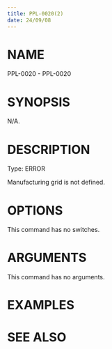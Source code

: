 ```yaml
---
title: PPL-0020(2)
date: 24/09/08
---
```


# NAME

PPL-0020 - PPL-0020

# SYNOPSIS

N/A.

# DESCRIPTION

Type: ERROR

Manufacturing grid is not defined.

# OPTIONS

This command has no switches.

# ARGUMENTS

This command has no arguments.

# EXAMPLES

# SEE ALSO
